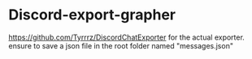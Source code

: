 # Discord-export-grapher

https://github.com/Tyrrrz/DiscordChatExporter for the actual exporter.
ensure to save a json file in the root folder named "messages.json"

